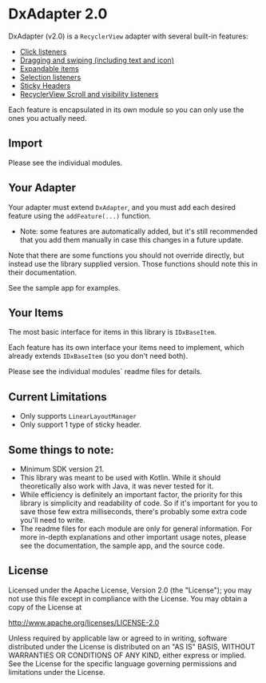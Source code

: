 # DxAdapter 2.0
DxAdapter (v2.0) is a `RecyclerView` adapter with several built-in features:
* [Click listeners](https://github.com/or-dvir/DxAdapter2.0/tree/master/dxclick)
* [Dragging and swiping (including text and icon)](https://github.com/or-dvir/DxAdapter2.0/tree/master/dxdragandswipe)
* [Expandable items](https://github.com/or-dvir/DxAdapter2.0/tree/master/dxexpansion)
* [Selection listeners](https://github.com/or-dvir/DxAdapter2.0/tree/master/dxselection)
* [Sticky Headers](https://github.com/or-dvir/DxAdapter2.0/tree/master/dxstickyheader)
* [RecyclerView Scroll and visibility listeners](https://github.com/or-dvir/DxAdapter2.0/tree/master/dxrecyclerview)

Each feature is encapsulated in its own module so you can only use
the ones you actually need.

## Import
Please see the individual modules.

## Your Adapter
Your adapter must extend `DxAdapter`, and you must add each desired feature
using the `addFeature(...)` function.

* Note: some features are automatically added, but it's still recommended
that you add them manually in case this changes in a future update.

Note that there are some functions you should not override directly,
but instead use the library supplied version. Those functions should note
this in their documentation.

See the sample app for examples.

## Your Items
The most basic interface for items in this library is `IDxBaseItem`.

Each feature has its own interface your items need to implement,
which already extends `IDxBaseItem` (so you don't need both).

Please see the individual modules` readme files for details.

## Current Limitations
* Only supports `LinearLayoutManager`
* Only support 1 type of sticky header.

## Some things to note:
* Minimum SDK version 21.
* This library was meant to be used with Kotlin. While it should
  theoretically also work with Java, it was never tested for it.
* While efficiency is definitely an important factor, the priority for
  this library is simplicity and readability of code.
  So if it's important for you to save those few extra milliseconds,
  there's probably some extra code you'll need to write.
* The readme files for each module are only for general information.
  For more in-depth explanations and other important usage notes,
  please see the documentation, the sample app, and the source code.

## License
Licensed under the Apache License, Version 2.0 (the "License");
you may not use this file except in compliance with the License.
You may obtain a copy of the License at

   http://www.apache.org/licenses/LICENSE-2.0

Unless required by applicable law or agreed to in writing, software
distributed under the License is distributed on an "AS IS" BASIS,
WITHOUT WARRANTIES OR CONDITIONS OF ANY KIND, either express or implied.
See the License for the specific language governing permissions and
limitations under the License.
